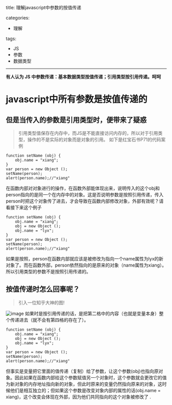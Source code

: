 title: 理解javascript中参数的按值传递

categories:
- 理解

tags:  
- JS
- 参数
- 数据类型
---

**有人认为 JS 中参数传递：基本数据类型按值传递；引用类型按引用传递。呵呵**
<!-- more -->
#  javascript中所有参数是按值传递的

## 但是当传入的参数是引用类型时，便带来了疑惑

> 引用类型值保存在内存中，而JS是不能直接访问内存的，所以对于引用类型，操作的不是实际的对象而是对象的引用。
如下是红宝石书P71的代码案例

```
function setName (obj) {
    obj.name = "xiang";
}
var person = new Object ();
setName(person);
alert(person.name);//"xiang"
```
在函数内部对对象进行的操作，在函数外部能体现出来，说明传入的这个obj和person指向的是同一个在内存中的对象。这是否说明参数是按照引用传递，传入person时把这个对象传了进去，才会导致在函数内部修改对象，外部有效呢？请看接下来这个例子

```
function setName (obj) {
    obj.name = "xiang";
    obj = new Object ();
    obj.name = "lyx";
}
var person = new Object ();
setName(person);
alert(person.name);//"xiang"
```
如果是按照，person在函数内部就应该是被修改为指向一个name属性为lyx的新对象了。而在函数外部，person依然指向的是原来的对象（name属性为xiang）。所以引用类型的参数不是按照引用传递的。
## 按值传递时怎么回事呢？
> 引入一位知乎大神的图! 

![image](http://ww1.sinaimg.cn/large/96ea1c33gy1fd0q5jo8aej20lc0bnt95)
如果时是按引用传递的话，是把第二格中的内容（也就是变量本身）整个传递进去（就不会有第四格的存在了）。 
```
function setName (obj) {
    obj.name = "xiang";
    obj = new Object ();
    obj.name = "lyx";
}
var person = new Object ();
setName(person);
alert(person.name);//"xiang"
```

但事实是变量把它里面的值传递（复制）给了参数，让这个参数(obj)也指向原对象。因此如果在函数内部给这个参数赋值另一个对象时，这个参数就会更改它的值为新对象的内存地址指向新的对象，但此时原来的变量仍然指向原来的对象，这时候他们是相互独立的；但如果这个参数是改变对象内部的属性的话(obj.name = xiang)，这个改变会体现在外部，因为他们共同指向的这个对象被修改了 .